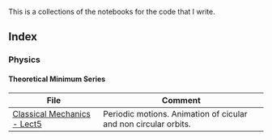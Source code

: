 This is a collections of the notebooks for the code that I write.

## Index

### Physics

#### Theoretical Minimum Series

|  File | Comment   | 
|-------|-----------|
| [Classical Mechanics - Lect5](./Physics/Theoretical_Minimum/CM-Lect5-Energy.ipynb)  |  Periodic motions. Animation of cicular and non circular orbits. |